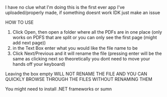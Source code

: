 I have no clue what I'm doing this is the first ever app I've uploaded/properly made, if something doesnt work IDK just make an issue

HOW TO USE

1. Click Open, then open a folder where all the PDFs are in one place (only works on PDFS that are split or you can only see the first page (might add next page))
2. in the Text Box enter what you would like the file name to be
3. Click Next/Previous and it will rename the file (pressing enter will be the same as clicking next so theoretically you dont need to move your hands off your keyboard)

Leaving the box empty WILL NOT RENAME THE FILE AND YOU CAN QUICKLY BROWSE THROUGH THE FILES WITHOUT RENAMING THEM

You might need to install .NET frameworks or sumn
